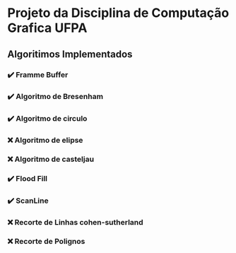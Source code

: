 # Projeto da Disciplina de Computação Grafica UFPA

## Algoritimos Implementados

### :heavy_check_mark: Framme Buffer

### :heavy_check_mark: Algoritmo de Bresenham

### :heavy_check_mark: Algoritmo de circulo

### :x: Algoritmo de elipse

### :x: Algoritmo de casteljau

###  :heavy_check_mark: Flood Fill

###  :heavy_check_mark: ScanLine

### :x: Recorte de Linhas cohen-sutherland

### :x: Recorte de Polignos



